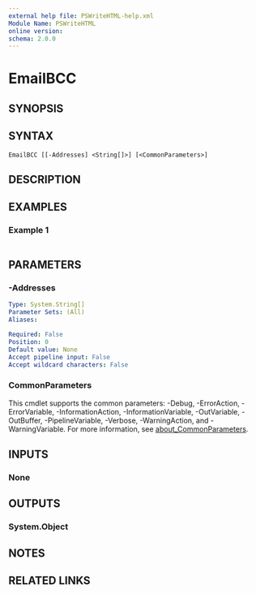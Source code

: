 ```yaml
---
external help file: PSWriteHTML-help.xml
Module Name: PSWriteHTML
online version:
schema: 2.0.0
---
```


# EmailBCC

## SYNOPSIS


## SYNTAX

```
EmailBCC [[-Addresses] <String[]>] [<CommonParameters>]
```

## DESCRIPTION


## EXAMPLES

### Example 1
```powershell

```



## PARAMETERS

### -Addresses


```yaml
Type: System.String[]
Parameter Sets: (All)
Aliases:

Required: False
Position: 0
Default value: None
Accept pipeline input: False
Accept wildcard characters: False
```

### CommonParameters
This cmdlet supports the common parameters: -Debug, -ErrorAction, -ErrorVariable, -InformationAction, -InformationVariable, -OutVariable, -OutBuffer, -PipelineVariable, -Verbose, -WarningAction, and -WarningVariable. For more information, see [about_CommonParameters](http://go.microsoft.com/fwlink/?LinkID=113216).

## INPUTS

### None

## OUTPUTS

### System.Object
## NOTES

## RELATED LINKS
